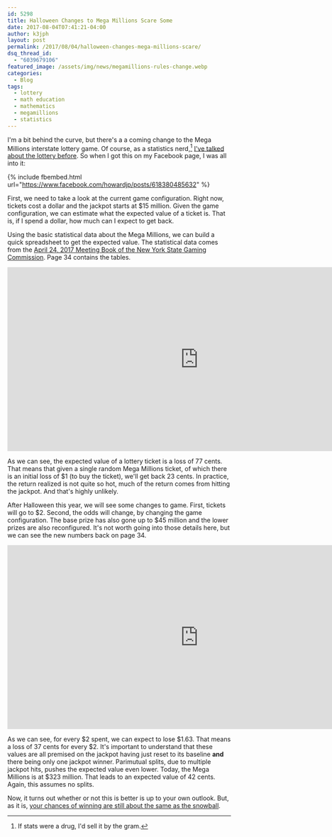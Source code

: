```yaml
---
id: 5298
title: Halloween Changes to Mega Millions Scare Some
date: 2017-08-04T07:41:21-04:00
author: k3jph
layout: post
permalink: /2017/08/04/halloween-changes-mega-millions-scare/
dsq_thread_id:
  - "6039679106"
featured_image: /assets/img/news/megamillions-rules-change.webp
categories:
  - Blog
tags:
  - lottery
  - math education
  - mathematics
  - megamillions
  - statistics
---
```

I'm a bit behind the curve, but there's a a coming change to the
Mega Millions interstate lottery game.  Of course, as a statistics
nerd,[^statsgram] [I've
talked about the lottery before](/tag/lottery/).  So when I got
this on my Facebook page, I was all into it:

{% include fbembed.html url="https://www.facebook.com/howardjp/posts/618380485632" %}

First, we need to take a look at the current game configuration.
Right now, tickets cost a dollar and the jackpot starts at $15
million.  Given the game configuration, we can estimate what the
expected value of a ticket is.  That is, if I spend a dollar, how
much can I expect to get back.

Using the basic statistical data about the Mega Millions, we can
build a quick spreadsheet to get the expected value.  The statistical
data comes from the [April 24, 2017 Meeting Book of the New York
State Gaming
Commission](https://www.gaming.ny.gov/pdf/04.24.2017Commission%20Meeting%20Book.pdf).
Page 34 contains the tables.

<center><iframe width="860" height="415" frameborder="0" scrolling="no"
src="https://onedrive.live.com/embed?cid=C4DA866F3B02B780&resid=C4DA866F3B02B780%214566&authkey=AAWyhYqh3MqQfiU&em=2&wdAllowInteractivity=False&ActiveCell='Pre-Halloween'!G17&Item='Pre-Halloween'!A1%3AG17&wdDownloadButton=False"></iframe></center>

As we can see, the expected value of a lottery ticket is a loss of
77 cents.  That means that given a single random Mega Millions
ticket, of which there is an initial loss of $1 (to buy the ticket),
we'll get back 23 cents.  In practice, the return realized is not
quite so hot, much of the return comes from hitting the jackpot.
And that's highly unlikely.

After Halloween this year, we will see some changes to game.  First,
tickets will go to $2.  Second, the odds will change, by changing
the game configuration.  The base prize has also gone up to $45
million and the lower prizes are also reconfigured.  It's not worth
going into those details here, but we can see the new numbers back
on page 34.

<center><iframe width="860" height="415" frameborder="0" scrolling="no"
src="https://onedrive.live.com/embed?cid=C4DA866F3B02B780&resid=C4DA866F3B02B780%214566&authkey=AAWyhYqh3MqQfiU&em=2&wdAllowInteractivity=False&ActiveCell='Post-Halloween'!G17&Item='Post-Halloween'!A1%3AG17&wdDownloadButton=False"></iframe></center>

As we can see, for every $2 spent, we can expect to lose $1.63.
That means a loss of 37 cents for every $2.  It's important to
understand that these values are all premised on the jackpot having
just reset to its baseline **and** there being only one jackpot
winner.  Parimutual splits, due to multiple jackpot hits, pushes
the expected value even lower.  Today, the Mega Millions is at $323
million.  That leads to an expected value of 42 cents.  Again, this
assumes no splits.

Now, it turns out whether or not this is better is up to your own
outlook.  But, as it is, [your chances of winning are still about
the same as the snowball](/2016/07/01/someone-will-win-probably-wont/).

[^statsgram]: If stats were a drug, I'd sell it by the gram.
